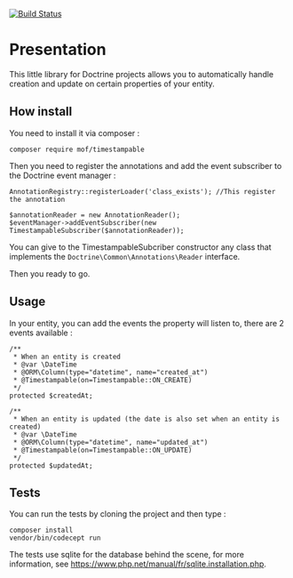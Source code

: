[![Build Status](https://travis-ci.org/RyanFarrah67/Timestampable.svg?branch=master)](https://travis-ci.org/RyanFarrah67/Timestampable)

# Presentation

This little library for Doctrine projects allows you to automatically handle creation and update on certain properties of your entity.

## How install

You need to install it via composer : 

`composer require mof/timestampable`  

Then you need to register the annotations and add the event subscriber to the Doctrine event manager :

`AnnotationRegistry::registerLoader('class_exists'); //This register the annotation`

```
$annotationReader = new AnnotationReader();
$eventManager->addEventSubscriber(new TimestampableSubscriber($annotationReader));
```
You can give to the TimestampableSubcriber constructor any class that implements the `Doctrine\Common\Annotations\Reader` interface.

Then you ready to go.

## Usage

In your entity, you can add the events the property will listen to, there are 2 events available :

```
/**
 * When an entity is created
 * @var \DateTime
 * @ORM\Column(type="datetime", name="created_at")
 * @Timestampable(on=Timestampable::ON_CREATE)
 */
protected $createdAt;
```
```
/**
 * When an entity is updated (the date is also set when an entity is created)
 * @var \DateTime
 * @ORM\Column(type="datetime", name="updated_at")
 * @Timestampable(on=Timestampable::ON_UPDATE)
 */
protected $updatedAt;
```

## Tests

You can run the tests by cloning the project and then type :

```
composer install
vendor/bin/codecept run
```

The tests use sqlite for the database behind the scene, for more information, see https://www.php.net/manual/fr/sqlite.installation.php.
